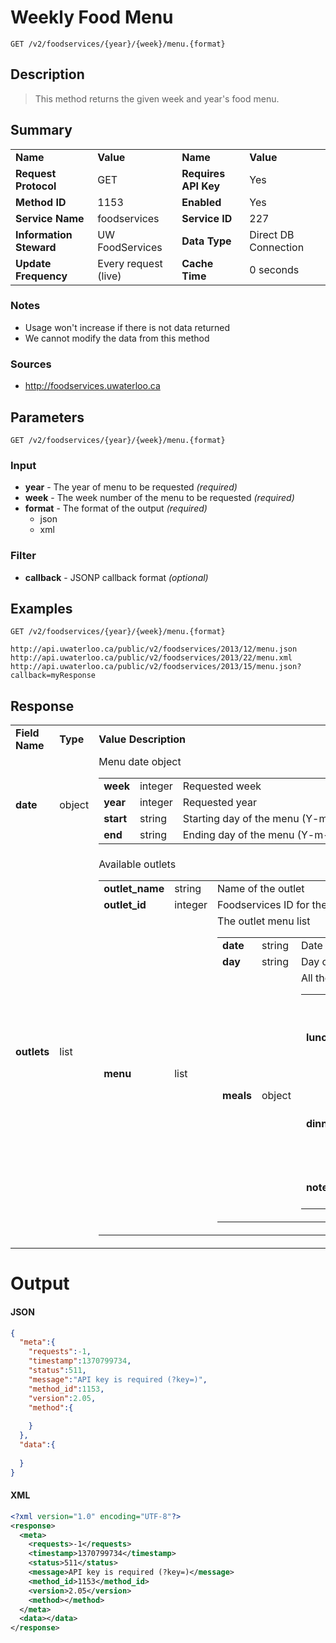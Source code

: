 # Weekly Food Menu

```
GET /v2/foodservices/{year}/{week}/menu.{format}
```

## Description

> This method returns the given week and year's food menu.

## Summary

<table>
  <tr>
    <td><b>Name</b></td>
    <td><b>Value</b></td>
    <td><b><b>Name</b></b></td>
    <td><b>Value</b></td>
  </tr>
  <tr>
    <td><b>Request Protocol</b></td>
    <td>GET</td>
    <td><b>Requires API Key</b></td>
    <td>Yes</td>
  </tr>
  <tr>
    <td><b>Method ID</b></td>
    <td>1153</td>
    <td><b>Enabled</b></td>
    <td>Yes</td>
  </tr>
  <tr>
    <td><b>Service Name</b></td>
    <td>foodservices</td>
    <td><b>Service ID</b></td>
    <td>227</td>
  </tr>
  <tr>
    <td><b>Information Steward</b></td>
    <td>UW FoodServices</td>
    <td><b>Data Type</b></td>
    <td>Direct DB Connection</td>
  </tr>
  <tr>
    <td><b>Update Frequency</b></td>
    <td>Every request (live)</td>
    <td><b>Cache Time</b></td>
    <td>0 seconds</td>
  </tr>
</table>


### Notes

- Usage won't increase if there is not data returned
- We cannot modify the data from this method


### Sources

- http://foodservices.uwaterloo.ca


## Parameters

```
GET /v2/foodservices/{year}/{week}/menu.{format}
```

### Input

- **year** - The year of menu to be requested  *(required)*
- **week** - The week number of the menu to be requested  *(required)*
- **format** - The format of the output  *(required)*
  - json
  - xml


### Filter

- **callback** - JSONP callback format  *(optional)*


## Examples

```
GET /v2/foodservices/{year}/{week}/menu.{format}
```

```
http://api.uwaterloo.ca/public/v2/foodservices/2013/12/menu.json
http://api.uwaterloo.ca/public/v2/foodservices/2013/22/menu.xml
http://api.uwaterloo.ca/public/v2/foodservices/2013/15/menu.json?callback=myResponse
```

## Response

<table>
  <tr>
    <td><b>Field Name</b></td>
    <td><b>Type</b></td>
    <td><b>Value Description</b></td>
  </tr>
  <tr>
    <td><b>date</b></td>
    <td>object</td>
    <td>Menu date object<br><table>
  <tr>
    <td><b>week</b></td>
    <td>integer</td>
    <td>Requested week</td>
  </tr>
  <tr>
    <td><b>year</b></td>
    <td>integer</td>
    <td>Requested year</td>
  </tr>
  <tr>
    <td><b>start</b></td>
    <td>string</td>
    <td>Starting day of the menu (Y-m-d)</td>
  </tr>
  <tr>
    <td><b>end</b></td>
    <td>string</td>
    <td>Ending day of the menu (Y-m-d)</td>
  </tr>
</table>
</td>
  </tr>
  <tr>
    <td><b>outlets</b></td>
    <td>list</td>
    <td>Available outlets<br><table>
  <tr>
    <td><b>outlet_name</b></td>
    <td>string</td>
    <td>Name of the outlet</td>
  </tr>
  <tr>
    <td><b>outlet_id</b></td>
    <td>integer</td>
    <td>Foodservices ID for the outlet</td>
  </tr>
  <tr>
    <td><b>menu</b></td>
    <td>list</td>
    <td>The outlet menu list<br><table>
  <tr>
    <td><b>date</b></td>
    <td>string</td>
    <td>Date of the menu (Y-m-d)</td>
  </tr>
  <tr>
    <td><b>day</b></td>
    <td>string</td>
    <td>Day of the week</td>
  </tr>
  <tr>
    <td><b>meals</b></td>
    <td>object</td>
    <td>All the meals for the day<br><table>
  <tr>
    <td><b>lunch</b></td>
    <td>list</td>
    <td>Lunch menu items<br><table>
  <tr>
    <td><b>product_name</b></td>
    <td>string</td>
  </tr>
  <tr>
    <td><b>diet_type</b></td>
    <td>string</td>
  </tr>
  <tr>
    <td><b>product_id</b></td>
    <td>integer</td>
  </tr>
</table>
</td>
  </tr>
  <tr>
    <td><b>dinner</b></td>
    <td>list</td>
    <td>Dinner menu<br><table>
  <tr>
    <td><b>product_name</b></td>
    <td>string</td>
  </tr>
  <tr>
    <td><b>diet_type</b></td>
    <td>string</td>
  </tr>
  <tr>
    <td><b>product_id</b></td>
    <td>integer</td>
  </tr>
</table>
</td>
  </tr>
  <tr>
    <td><b>notes</b></td>
    <td>string</td>
    <td>Additional announcements for the day</td>
  </tr>
</table>
</td>
  </tr>
</table>
</td>
  </tr>
</table>
</td>
  </tr>
</table>


# Output

#### JSON

```json
{
  "meta":{
    "requests":-1,
    "timestamp":1370799734,
    "status":511,
    "message":"API key is required (?key=)",
    "method_id":1153,
    "version":2.05,
    "method":{
      
    }
  },
  "data":{
    
  }
}
```

#### XML

```xml
<?xml version="1.0" encoding="UTF-8"?>
<response>
  <meta>
    <requests>-1</requests>
    <timestamp>1370799734</timestamp>
    <status>511</status>
    <message>API key is required (?key=)</message>
    <method_id>1153</method_id>
    <version>2.05</version>
    <method></method>
  </meta>
  <data></data>
</response>
```

